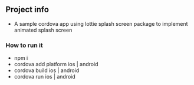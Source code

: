 ## Project info
- A sample cordova app using lottie splash screen package to implement animated splash screen
### How to run it
- npm i
- cordova add platform ios | android
- cordova build ios | android
- cordova run ios | android
